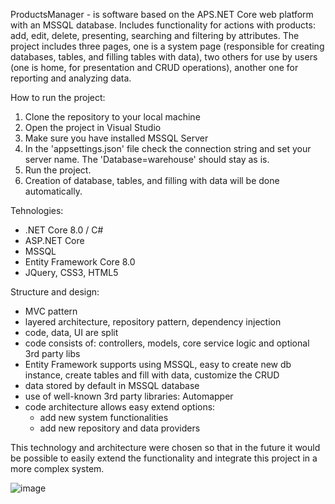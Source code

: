 ProductsManager - 
is software based on the APS.NET Core web platform with an MSSQL database.
Includes functionality for actions with products: add, edit, delete, presenting, searching and filtering by attributes.
The project includes three pages, one is a system page (responsible for creating databases, tables, and filling tables with data),
two others for use by users (one is home, for presentation and CRUD operations), another one for reporting and analyzing data.

How to run the project:
1. Clone the repository to your local machine
2. Open the project in Visual Studio
3. Make sure you have installed MSSQL Server 
4. In the 'appsettings.json' file check the connection string and set your server name. The 'Database=warehouse' should stay as is.
5. Run the project. 
6. Creation of database, tables, and filling with data will be done automatically.

Tehnologies:
- .NET Core 8.0 / C#
- ASP.NET Core
- MSSQL
- Entity Framework Core 8.0
- JQuery, CSS3, HTML5

Structure and design:
- MVC pattern
- layered architecture, repository pattern, dependency injection
- code, data, UI are split
- code consists of: controllers, models, core service logic and optional 3rd party libs
- Entity Framework supports using MSSQL, easy to create new db instance, create tables and fill with data, customize the CRUD
- data stored by default in MSSQL database
- use of well-known 3rd party libraries: Automapper
- code architecture allows easy extend options:
  - add new system functionalities
  - add new repository and data providers

This technology and architecture were chosen so that in the future it would be possible to easily extend the 
functionality and integrate this project in a more complex system.

![image](https://github.com/user-attachments/assets/64d7e83f-ab21-44fa-a38b-8d8faaef4067)

